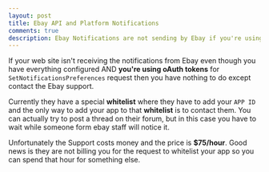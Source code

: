 ```yaml
---
layout: post
title: Ebay API and Platform Notifications
comments: true
description: Ebay Notifications are not sending by Ebay if you're using oAuth
---
```


If your web site isn't receiving the notifications from Ebay even though you have everything configured AND **you're using oAuth tokens** for `SetNotificationsPreferences` request then you have nothing to do except contact the Ebay support. 

Currently they have a special **whitelist** where they have to add your `APP ID` and the only way to add your app to that **whitelist** is to contact them. 
You can actually try to post a thread on their forum, but in this case you have to wait while someone form ebay staff will notice it.

Unfortunately the Support costs money and the price is **$75/hour**. Good news is they are not billing you for the request to whitelist your app so you can spend that hour for something else. 
